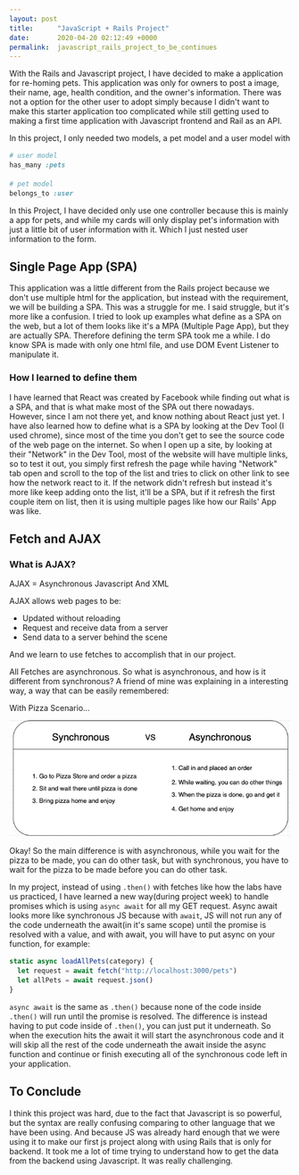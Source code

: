 ```yaml
---
layout: post
title:      "JavaScript + Rails Project"
date:       2020-04-20 02:12:49 +0000
permalink:  javascript_rails_project_to_be_continues
---
```



With the Rails and Javascript project, I have decided to make a application for re-homing pets. This application was only for owners to post a image, their name, age, health condition, and the owner's information. There was not a option for the other user to adopt simply because I didn't want to make this starter application too complicated while still getting used to making a first time application with Javascript frontend and Rail as an API. 

In this project, I only needed two models, a pet model and a user model with
```ruby
# user model
has_many :pets

# pet model
belongs_to :user
```
In this Project, I have decided only use one controller because this is mainly a app for pets, and while my cards will only display pet's information with just a little bit of user information with it. Which I just nested user information to the form.

## Single Page App (SPA)

This application was a little different from the Rails project because we don't use multiple html for the application, but instead with the requirement, we will be building a SPA. This was a struggle for me. I said struggle, but it's more like a confusion. I tried to look up examples what define as a SPA on the web, but a lot of them looks like it's a MPA (Multiple Page App), but they are actually SPA. Therefore defining the term SPA took me a while. I do know SPA is made with only one html file, and use DOM Event Listener to manipulate it. 

### How I learned to define them
I have learned that React was created by Facebook while finding out what is a SPA, and that is what make most of the SPA out there nowadays. However, since I am not there yet, and know nothing about React just yet. I have also learned how to define what is a SPA by looking at the Dev Tool (I used chrome), since most of the time you don't get to see the source code of the web page on the internet. So when I open up a site, by looking at their "Network" in the Dev Tool, most of the website will have multiple links, so to test it out, you simply first refresh the page while having "Network" tab open and scroll to the top of the list and tries to click on other link to see how the network react to it. If the network didn't refresh but instead it's more like keep adding onto the list, it'll be a SPA, but if it refresh the first couple item on list, then it is using multiple pages like how our Rails' App was like. 

## Fetch and AJAX

### What is AJAX? 

AJAX = Asynchronous Javascript And XML

AJAX allows web pages to be:

* Updated without reloading
* Request and receive data from a server
* Send data to a server behind the scene

And we learn to use fetches to accomplish that in our project.

All Fetches are asynchronous. So what is asynchronous, and how is it different from synchronous? 
A friend of mine was explaining in a interesting way, a way that can be easily remembered: 

With Pizza Scenario...

![](https://github.com/pkanGitHub/pkanGitHub.github.io/blob/master/_posts/img/Async&Sync.png?raw=true)

Okay! So the main difference is with asynchronous, while you wait for the pizza to be made, you can do other task, but with synchronous, you have to wait for the pizza to be made before you can do other task.


In my project, instead of using `.then()` with fetches like how the labs have us practiced, I have learned a new way(during project week) to handle promises which is using `async await` for all my GET request. Async await looks more like synchronous JS because with `await`, JS will not run any of the code underneath the await(in it's same scope) until the promise is resolved with a value, and with await, you will have to put async on your function, for example:

```javascript
static async loadAllPets(category) {
  let request = await fetch("http://localhost:3000/pets")
  let allPets = await request.json()
}
```
`async await` is the same as `.then()` because none of the code inside `.then()` will run until the promise is resolved. The difference is instead having to put code inside of `.then()`, you can just put it underneath. So when the execution hits the await it will start the asynchronous code and it will skip all the rest of the code underneath the await inside the async function and continue or finish executing all of the synchronous code left in your application.

## To Conclude
I think this project was hard, due to the fact that Javascript is so powerful, but the syntax are really confusing comparing to other language that we have been using. And because JS was already hard enough that we were using it to make our first js project along with using Rails that is only for backend. It took me a lot of time trying to understand how to get the data from the backend using Javascript. It was really challenging.  
 
